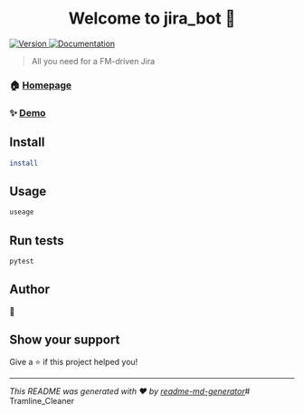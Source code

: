 <h1 align="center">Welcome to jira_bot 👋</h1>
<p>
  <a href="https://www.npmjs.com/package/reaper" target="_blank">
    <img alt="Version" src="https://img.shields.io/npm/v/reaper.svg">
  </a>
  <a href="docs" target="_blank">
    <img alt="Documentation" src="https://img.shields.io/badge/documentation-yes-brightgreen.svg" />
  </a>
</p>

> All you need for a FM-driven Jira

### 🏠 [Homepage](https://confluence.digital-farming.com:8443/pages/viewpage.action?spaceKey=DT&title=Data-driven+JIRA)

### ✨ [Demo](demo-url)

## Install

```sh
install
```

## Usage

```sh
useage
```

## Run tests

```sh
pytest
```

## Author

👤 


## Show your support

Give a ⭐️ if this project helped you!

***
_This README was generated with ❤️ by [readme-md-generator](https://github.com/kefranabg/readme-md-generator)_# Tramline_Cleaner
